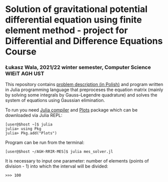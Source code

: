 # Solution of gravitational potential differential equation using finite element method - project for Differential and Difference Equations Course
### Łukasz Wala, 2021/22 winter semester, Computer Science WIEiT AGH UST

This repository contains [problem description (in Polish)](mes_opracowanie.pdf) and program written in Julia programming language that preproceses the equation matrix (mainly by solving some integrals by Gauss–Legendre quadrature) and solves the system of equations using Gaussian elimination.

To run you need [Julia compiler](https://julialang.org/downloads/) and [Plots](https://docs.juliaplots.org/latest/) package which can be downloaded via Julia REPL:
```
[user@$host ~]$ julia
julia> using Pkg
julia> Pkg.add("Plots")
```
Program can be run from the terminal:
```
[user@$host ~/AGH-RRIR-MES]$ julia mes_solver.jl
```
It is necessary to input one parameter: number of elements (points of division - 1) into which the interval will be divided:
```
>>> 100
```
